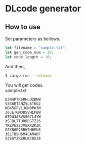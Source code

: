 # DLcode generator

## How to use
Set parameters as bellows.  
```rust
let filename = "sample.txt";
let gen_code_num = 10;
let code_length = 16;
```
And then,
```bash
$ cargo run --release
```
You will get codes.  
sample.txt
```
E3N4P7R6RHLUZBNW
V3S6ET4NZ5L6T6G2
KD45GFVLJGN8PW3N
J6JETGMD8SVHLPBW
6TDU3ABVS867L4YW
XSJBL7TURRRG7Z26
YKZV62Y3V8XR2KZK
GFXB6P28BWSH6MU6
3ELTBSH6M4LAM4DF
S3SAYZRZHLKCUXJ8
```